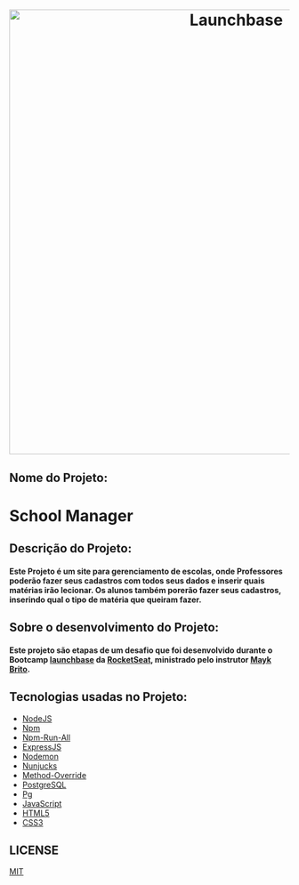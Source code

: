 <h1 align="center">
    <img alt="Launchbase" src="https://github.com/gibifyOfficial/School-Manager/blob/master/public/assets/school-manager.svg" width="800px"/>
</h1>

 ## Nome do Projeto:
 # School Manager
 ## Descrição do Projeto:
 #### Este Projeto é um site para gerenciamento de escolas, onde Professores poderão fazer seus cadastros com todos seus dados e inserir quais matérias irão lecionar. Os alunos também porerão fazer seus cadastros, inserindo qual o tipo de matéria que queiram fazer.
 ## Sobre o desenvolvimento do Projeto:
 #### Este projeto são etapas de um desafio que foi desenvolvido durante o Bootcamp [launchbase](https://rocketseat.com.br/launchbase) da [RocketSeat](https://rocketseat.com.br), ministrado pelo instrutor [Mayk Brito](https://github.com/maykbrito).
 ## Tecnologias usadas no Projeto:
 * [NodeJS](https://nodejs.org/en/docs/)
 * [Npm](https://www.npmjs.com/get-npm)
 * [Npm-Run-All](https://www.npmjs.com/package/npm-run-all)
 * [ExpressJS](https://expressjs.com/)
 * [Nodemon](https://nodemon.io/)
 * [Nunjucks](https://mozilla.github.io/nunjucks/templating.html)
 * [Method-Override](https://www.npmjs.com/package/method-override)
 * [PostgreSQL](https://www.postgresql.org/)
 * [Pg](https://www.npmjs.com/package/pg)
 * [JavaScript](https://www.javascript.com/)
 * [HTML5](https://developer.mozilla.org/en-US/docs/Web/Guide/HTML/HTML5)
 * [CSS3](https://developer.mozilla.org/en-US/docs/Archive/CSS3)
 
 ## LICENSE
 [MIT]()

